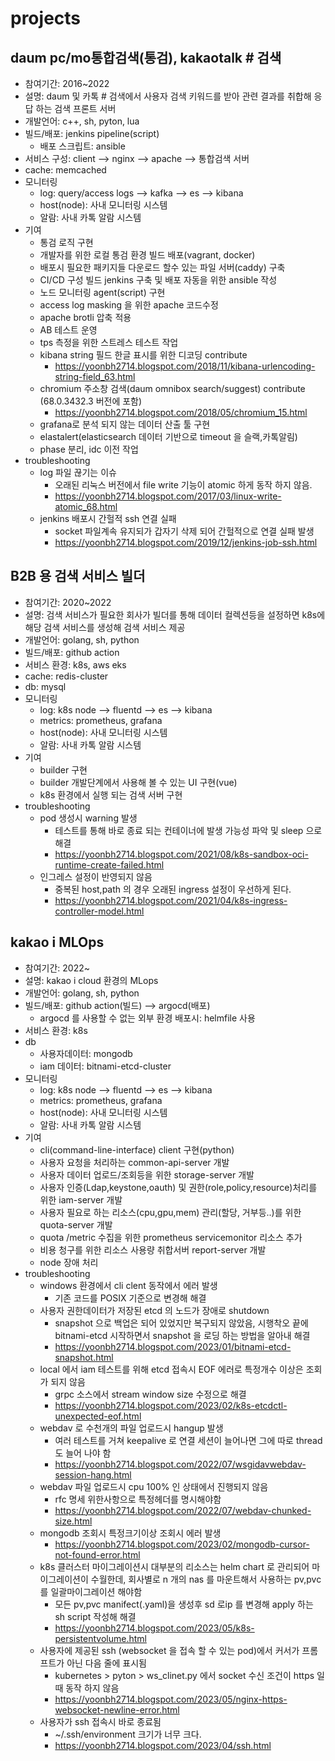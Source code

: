 # projects

## daum pc/mo통합검색(통검), kakaotalk # 검색
- 참여기간: 2016~2022
- 설명: daum 및 카톡 # 검색에서 사용자 검색 키워드를 받아 관련 결과를 취합해 응답 하는 검색 프론트 서버
- 개발언어: c++, sh, pyton, lua
- 빌드/배포: jenkins pipeline(script)
  - 배포 스크립트: ansible
- 서비스 구성: client --> nginx --> apache --> 통합검색 서버
- cache: memcached
- 모니터링
  - log: query/access logs --> kafka --> es --> kibana
  - host(node): 사내 모니터링 시스템
  - 알람: 사내 카톡 알람 시스템
- 기여
  - 통검 로직 구현
  - 개발자를 위한 로컬 통검 환경 빌드 배포(vagrant, docker)
  - 배포시 필요한 패키지들 다운로드 할수 있는 파일 서버(caddy) 구축
  - CI/CD 구성 빌드 jenkins 구축 및 배포 자동을 위한 ansible 작성
  - 노드 모니터링 agent(script) 구현
  - access log masking 을 위한 apache 코드수정
  - apache brotli 압축 적용
  - AB 테스트 운영
  - tps 측정을 위한 스트레스 테스트 작업
  - kibana string 필드 한글 표시를 위한 디코딩 contribute
     - <https://yoonbh2714.blogspot.com/2018/11/kibana-urlencoding-string-field_63.html>
  - chromium 주소창 검색(daum omnibox search/suggest) contribute (68.0.3432.3 버전에 포함)
     - <https://yoonbh2714.blogspot.com/2018/05/chromium_15.html>
  - grafana로 분석 되지 않는 데이터 산출 툴 구현
  - elastalert(elasticsearch 데이터 기반으로 timeout 을 슬랙,카톡알림)
  - phase 분리, idc 이전 작업
- troubleshooting
  - log 파일 끊기는 이슈
     - 오래된 리눅스 버전에서 file write 기능이 atomic 하게 동작 하지 않음.
     - <https://yoonbh2714.blogspot.com/2017/03/linux-write-atomic_68.html>
  - jenkins 배포시 간헐적 ssh 연결 실패
     - socket 파일계속 유지되가 갑자기 삭제 되어 간헐적으로 연결 실패 발생
     - <https://yoonbh2714.blogspot.com/2019/12/jenkins-job-ssh.html>

## B2B 용 검색 서비스 빌더
- 참여기간: 2020~2022
- 설명: 검색 서비스가 필요한 회사가 빌더를 통해 데이터 컬렉션등을 설정하면 k8s에 해당 검색 서비스를 생성해 검색 서비스 제공
- 개발언어: golang, sh, python
- 빌드/배포: github action
- 서비스 환경: k8s, aws eks
- cache: redis-cluster
- db: mysql
- 모니터링
  - log: k8s node --> fluentd --> es --> kibana
  - metrics: prometheus, grafana
  - host(node): 사내 모니터링 시스템
  - 알람: 사내 카톡 알람 시스템
- 기여
  - builder 구현
  - builder 개발단계에서 사용해 볼 수 있는 UI 구현(vue)
  - k8s 환경에서 실행 되는 검색 서버 구현
- troubleshooting
  - pod 생성시 warning 발생
     - 테스트를 통해 바로 종료 되는 컨테이너에 발생 가능성 파악 및 sleep 으로 해결
     - <https://yoonbh2714.blogspot.com/2021/08/k8s-sandbox-oci-runtime-create-failed.html>
  - 인그레스 설정이 반영되지 않음
     - 중복된 host,path 의 경우 오래된 ingress 설정이 우선하게 된다.
     - <https://yoonbh2714.blogspot.com/2021/04/k8s-ingress-controller-model.html>

## kakao i MLOps
- 참여기간: 2022~
- 설명: kakao i cloud 환경의 MLops
- 개발언어: golang, sh, python
- 빌드/배포: github action(빌드) --> argocd(배포)
  - argocd 를 사용할 수 없는 외부 환경 배포시: helmfile 사용
- 서비스 환경: k8s
- db
  - 사용자데이터: mongodb
  - iam 데이터: bitnami-etcd-cluster
- 모니터링
  - log: k8s node --> fluentd --> es --> kibana
  - metrics: prometheus, grafana
  - host(node): 사내 모니터링 시스템
  - 알람: 사내 카톡 알람 시스템
- 기여
  - cli(command-line-interface) client 구현(python)
  - 사용자 요청을 처리하는 common-api-server 개발
  - 사용자 데이터 업로드/조회등을 위한 storage-server 개발
  - 사용자 인증(Ldap,keystone,oauth) 및 권한(role,policy,resource)처리를 위한 iam-server 개발
  - 사용자 필요로 하는 리소스(cpu,gpu,mem) 관리(할당, 거부등..)를 위한 quota-server 개발
  - quota /metric 수집을 위한 prometheus servicemonitor 리소스 추가
  - 비용 청구를 위한 리소스 사용량 취합서버 report-server 개발
  - node 장애 처리
- troubleshooting
  - windows 환경에서 cli clent 동작에서 에러 발생
     - 기존 코드를 POSIX 기준으로 변경해 해결
  - 사용자 권한데이터가 저장된 etcd 의 노드가 장애로 shutdown
     - snapshot 으로 백업은 되어 있었지만 복구되지 않았음, 시행착오 끝에 bitnami-etcd 시작하면서 snapshot 을 로딩 하는 방법을 알아내 해결
     - <https://yoonbh2714.blogspot.com/2023/01/bitnami-etcd-snapshot.html>
  - local 에서 iam 테스트를 위해 etcd 접속시 EOF 에러로 특정개수 이상은 조회가 되지 않음
     - grpc 소스에서 stream window size 수정으로 해결
     - <https://yoonbh2714.blogspot.com/2023/02/k8s-etcdctl-unexpected-eof.html>
  - webdav 로 수천개의 파일 업로드시 hangup 발생
     - 여러 테스트를 거쳐 keepalive 로 연결 세션이 늘어나면 그에 따로 thread 도 늘어 나야 함
     - <https://yoonbh2714.blogspot.com/2022/07/wsgidavwebdav-session-hang.html>
  - webdav 파일 업로드시 cpu 100% 인 상태에서 진행되지 않음
     - rfc 명세 위한사항으로 특정헤더를 명시해야함
     - <https://yoonbh2714.blogspot.com/2022/07/webdav-chunked-size.html>
  - mongodb 조회시 특정크기이상 조회시 에러 발생
     - <https://yoonbh2714.blogspot.com/2023/02/mongodb-cursor-not-found-error.html>
  - k8s 클러스터 마이그레이션시 대부분의 리소스는 helm chart 로 관리되어 마이그레이션이 수월한데, 회사별로 n 개의 nas 를 마운트해서 사용하는 pv,pvc 를 일괄마이그레이션 해야함
     - 모든 pv,pvc manifect(.yaml)을 생성후 sd 로ip 를 변경해 apply 하는 sh script 작성해 해결
     - <https://yoonbh2714.blogspot.com/2023/05/k8s-persistentvolume.html>
  - 사용자에 제공된 ssh (websocket 을 접속 할 수 있는 pod)에서 커서가 프롬프트가 아닌 다음 줄에 표시됨
     - kubernetes > pyton > ws_clinet.py 에서 socket 수신 조건이 https 일때 동작 하지 않음
     - <https://yoonbh2714.blogspot.com/2023/05/nginx-https-websocket-newline-error.html>
  - 사용자가 ssh 접속시 바로 종료됨
     - ~/.ssh/environment 크기가 너무 크다.
     - <https://yoonbh2714.blogspot.com/2023/04/ssh.html>

